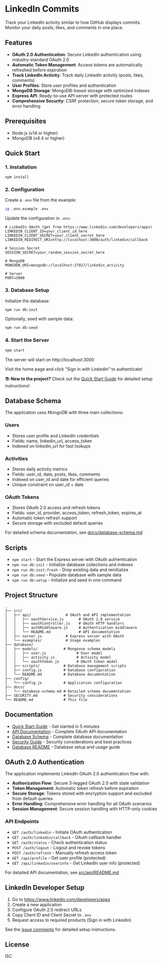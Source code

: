 # LinkedIn Commits

Track your LinkedIn activity similar to how GitHub displays commits. Monitor your daily posts, likes, and comments in one place.

## Features

- **OAuth 2.0 Authentication**: Secure LinkedIn authentication using industry-standard OAuth 2.0
- **Automatic Token Management**: Access tokens are automatically refreshed before expiration
- **Track LinkedIn Activity**: Track daily LinkedIn activity (posts, likes, comments)
- **User Profiles**: Store user profiles and authentication
- **MongoDB Storage**: MongoDB-based storage with optimized indexes
- **Express API**: Ready-to-use API server with protected routes
- **Comprehensive Security**: CSRF protection, secure token storage, and error handling

## Prerequisites

- Node.js (v14 or higher)
- MongoDB (v4.4 or higher)

## Quick Start

### 1. Installation

```bash
npm install
```

### 2. Configuration

Create a `.env` file from the example:

```bash
cp .env.example .env
```

Update the configuration in `.env`:

```env
# LinkedIn OAuth (get from https://www.linkedin.com/developers/apps)
LINKEDIN_CLIENT_ID=your_client_id_here
LINKEDIN_CLIENT_SECRET=your_client_secret_here
LINKEDIN_REDIRECT_URI=http://localhost:3000/auth/linkedin/callback

# Session Secret
SESSION_SECRET=your_random_session_secret_here

# MongoDB
MONGODB_URI=mongodb://localhost:27017/linkedin_activity

# Server
PORT=3000
```

### 3. Database Setup

Initialize the database:

```bash
npm run db:init
```

Optionally, seed with sample data:

```bash
npm run db:seed
```

### 4. Start the Server

```bash
npm start
```

The server will start on http://localhost:3000

Visit the home page and click "Sign in with LinkedIn" to authenticate!

📚 **New to the project?** Check out the [Quick Start Guide](QUICKSTART.md) for detailed setup instructions!

## Database Schema

The application uses MongoDB with three main collections:

### Users
- Stores user profile and LinkedIn credentials
- Fields: name, linkedin_url, access_token
- Indexed on linkedin_url for fast lookups

### Activities
- Stores daily activity metrics
- Fields: user_id, date, posts, likes, comments
- Indexed on user_id and date for efficient queries
- Unique constraint on user_id + date

### OAuth Tokens
- Stores OAuth 2.0 access and refresh tokens
- Fields: user_id, provider, access_token, refresh_token, expires_at
- Automatic token refresh support
- Secure storage with excluded default queries

For detailed schema documentation, see [docs/database-schema.md](docs/database-schema.md)

## Scripts

- `npm start` - Start the Express server with OAuth authentication
- `npm run db:init` - Initialize database collections and indexes
- `npm run db:init:fresh` - Drop existing data and reinitialize
- `npm run db:seed` - Populate database with sample data
- `npm run db:setup` - Initialize and seed in one command

## Project Structure

```
.
├── src/
│   ├── api/                # OAuth and API implementation
│   │   ├── oauthService.js       # OAuth 2.0 service
│   │   ├── oauthController.js    # OAuth HTTP handlers
│   │   ├── authMiddleware.js     # Authentication middleware
│   │   └── README.md             # API documentation
│   ├── server.js           # Express server with OAuth
│   └── examples/           # Usage examples
├── database/
│   ├── models/            # Mongoose schema models
│   │   ├── user.js              # User model
│   │   ├── activity.js          # Activity model
│   │   └── oauthToken.js        # OAuth token model
│   ├── scripts/           # Database management scripts
│   ├── config.js          # Database configuration
│   └── README.md          # Database documentation
├── config/
│   └── config.js          # Application configuration
├── docs/
│   └── database-schema.md # Detailed schema documentation
├── SECURITY.md            # Security considerations
└── README.md              # This file
```

## Documentation

- [Quick Start Guide](QUICKSTART.md) - Get started in 5 minutes
- [API Documentation](src/api/README.md) - Complete OAuth API documentation
- [Database Schema](docs/database-schema.md) - Complete database documentation
- [Security Guide](SECURITY.md) - Security considerations and best practices
- [Database README](database/README.md) - Database setup and usage guide

## OAuth 2.0 Authentication

The application implements LinkedIn OAuth 2.0 authentication flow with:

- **Authorization Flow**: Secure 3-legged OAuth 2.0 with state validation
- **Token Management**: Automatic token refresh before expiration
- **Secure Storage**: Tokens stored with encryption support and excluded from default queries
- **Error Handling**: Comprehensive error handling for all OAuth scenarios
- **Session Management**: Secure session handling with HTTP-only cookies

### API Endpoints

- `GET /auth/linkedin` - Initiate OAuth authentication
- `GET /auth/linkedin/callback` - OAuth callback handler
- `GET /auth/status` - Check authentication status
- `POST /auth/logout` - Logout and revoke tokens
- `POST /auth/refresh` - Manually refresh access token
- `GET /api/profile` - Get user profile (protected)
- `GET /api/linkedin/userinfo` - Get LinkedIn user info (protected)

For detailed API documentation, see [src/api/README.md](src/api/README.md)

## LinkedIn Developer Setup

1. Go to https://www.linkedin.com/developers/apps
2. Create a new application
3. Configure OAuth 2.0 redirect URLs
4. Copy Client ID and Client Secret to `.env`
5. Request access to required products (Sign in with LinkedIn)

See the [issue comments](https://github.com/zordhalo/linkedln-commits/issues) for detailed setup instructions.

## License

ISC
